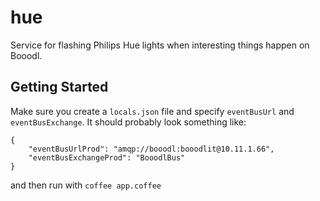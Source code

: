 hue
===

Service for flashing Philips Hue lights when interesting things happen on Booodl.


## Getting Started

Make sure you create a `locals.json` file and specify `eventBusUrl` and `eventBusExchange`. It should probably look something like:

```
{
    "eventBusUrlProd": "amqp://booodl:booodlit@10.11.1.66",
    "eventBusExchangeProd": "BooodlBus"
}
```

and then run with `coffee app.coffee`